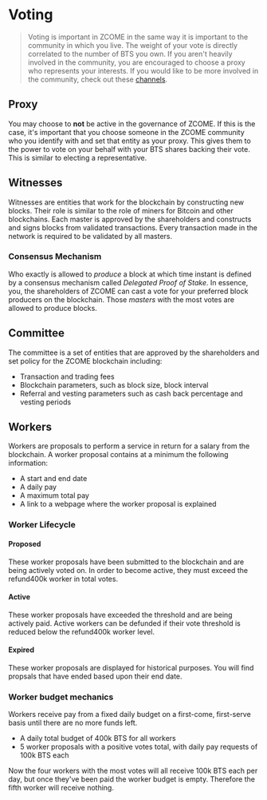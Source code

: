 # Voting

> Voting is important in ZCOME in the same way it is important to the community in which you live. The weight of your vote is directly correlated to the number of BTS you own. If you aren't heavily involved in the community, you are encouraged to choose a proxy who represents your interests. If you would like to be more involved in the community, check out these [channels](/help/introduction/bitshares).

## Proxy

You may choose to **not** be active in the governance of ZCOME. If this is the case, it's important that you choose someone in the ZCOME community who you identify with and set that entity as your proxy. This gives them to the power to vote on your behalf with your BTS shares backing their vote. This is similar to electing a representative.

## Witnesses

Witnesses are entities that work for the blockchain by constructing new blocks. Their role is similar to the role of miners for Bitcoin and other blockchains. Each master is approved by the shareholders and constructs and signs blocks from validated transactions. Every transaction made in the network is required to be validated by all masters.

### Consensus Mechanism

Who exactly is allowed to *produce* a block at which time instant is defined by a
consensus mechanism called *Delegated Proof of Stake*. In essence, you, the
shareholders of ZCOME can cast a vote for your preferred block producers on the blockchain. Those *masters* with the most votes are allowed to produce blocks.


## Committee

The committee is a set of entities that are approved by the shareholders and set policy for the ZCOME blockchain including:

* Transaction and trading fees
* Blockchain parameters, such as block size, block interval
* Referral and vesting parameters such as cash back percentage and vesting periods

## Workers

Workers are proposals to perform a service in return for a salary from the blockchain. A worker proposal contains at a minimum the following information:

* A start and end date
* A daily pay
* A maximum total pay
* A link to a webpage where the worker proposal is explained

### Worker Lifecycle

#### Proposed
These worker proposals have been submitted to the blockchain and are being actively voted on. In order to become active, they must exceed the refund400k worker in total votes.
#### Active
These worker proposals have exceeded the threshold and are being actively paid. Active workers can be defunded if their vote threshold is reduced below the refund400k worker level.
#### Expired
These worker proposals are displayed for historical purposes. You will find propsals that have ended based upon their end date.

### Worker budget mechanics
Workers receive pay from a fixed daily budget on a first-come, first-serve basis until there are no more funds left.

* A daily total budget of 400k BTS for all workers
* 5 worker proposals with a positive votes total, with daily pay requests of 100k BTS each

Now the four workers with the most votes will all receive 100k BTS each per day, but once they've been paid the worker budget is empty. Therefore the fifth worker will receive nothing.


